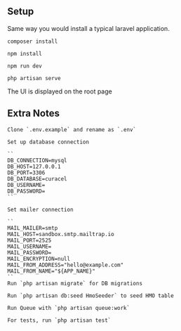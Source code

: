 


## Setup

Same way you would install a typical laravel application.

    composer install

    npm install

    npm run dev

    php artisan serve

The UI is displayed on the root page

## Extra Notes

    Clone `.env.example` and rename as `.env`

    Set up database connection

    ``
    DB_CONNECTION=mysql
    DB_HOST=127.0.0.1
    DB_PORT=3306
    DB_DATABASE=curacel
    DB_USERNAME=
    DB_PASSWORD=
    ``

    Set mailer connection

    `` 
    MAIL_MAILER=smtp
    MAIL_HOST=sandbox.smtp.mailtrap.io
    MAIL_PORT=2525
    MAIL_USERNAME=
    MAIL_PASSWORD=
    MAIL_ENCRYPTION=null
    MAIL_FROM_ADDRESS="hello@example.com"
    MAIL_FROM_NAME="${APP_NAME}" 
    ``
    Run `php artisan migrate` for DB migrations

    Run `php artisan db:seed HmoSeeder` to seed HMO table

    Run Queue with `php artisan queue:work`

    For tests, run `php artisan test`
